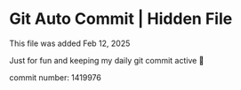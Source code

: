 # Git Auto Commit | Hidden File

This file was added Feb 12, 2025

Just for fun and keeping my daily git commit active 🤪

commit number: 1419976
